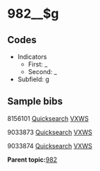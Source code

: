 # 982\_\_$g

## Codes

-   Indicators
    -   First: \_
    -   Second: \_
-   Subfield: g

## Sample bibs

8156101 [Quicksearch](https://search.library.yale.edu/catalog/8156101) [VXWS](http://prodorbis.library.yale.edu:7014/vxws/GetHoldingsService?bibId=8156101)

9033873 [Quicksearch](https://search.library.yale.edu/catalog/9033873) [VXWS](http://prodorbis.library.yale.edu:7014/vxws/GetHoldingsService?bibId=9033873)

9033874 [Quicksearch](https://search.library.yale.edu/catalog/9033874) [VXWS](http://prodorbis.library.yale.edu:7014/vxws/GetHoldingsService?bibId=9033874)

**Parent topic:**[982](../../tags/982/982.md)

